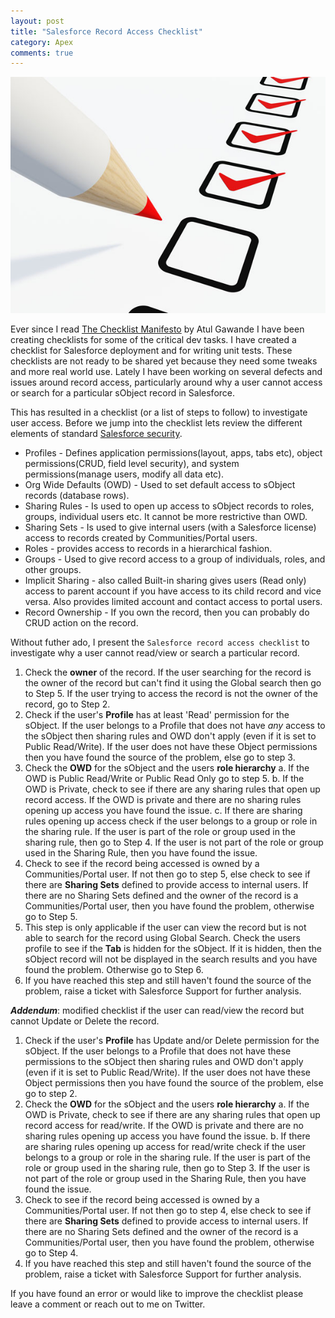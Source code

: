 ```yaml
---
layout: post
title: "Salesforce Record Access Checklist"
category: Apex
comments: true
---
```


<img src="/images/checklist.jpg" class="noclip" alt="Winter 15" />

Ever since I read [The Checklist Manifesto](http://atulgawande.com/book/the-checklist-manifesto/) by Atul Gawande I have been creating checklists for some of the critical dev tasks.
I have created a checklist for Salesforce deployment and for writing unit tests. These checklists are not ready to be shared yet because
they need some tweaks and more real world use. Lately I have been working on several defects and issues around record access, particularly around
why a user cannot access or search for a particular sObject record in Salesforce.

This has resulted in a checklist (or a list of steps to follow) to investigate user access. 
Before we jump into the checklist lets review the different elements of standard [Salesforce security](https://developer.salesforce.com/page/An_Overview_of_Force.com_Security).

* Profiles - Defines application permissions(layout, apps, tabs etc), object permissions(CRUD, field level security), and system permissions(manage users, modify all data etc).
* Org Wide Defaults (OWD) - Used to set default access to sObject records (database rows).
* Sharing Rules - Is used to open up access to sObject records to roles, groups, individual users etc. It cannot be more restrictive than OWD.
* Sharing Sets - Is used to give internal users (with a Salesforce license) access to records created by Communities/Portal users.
* Roles - provides access to records in a hierarchical fashion.
* Groups - Used to give record access to a group of individuals, roles, and other groups.
* Implicit Sharing - also called Built-in sharing gives users (Read only) access to parent account if you have access to its child record and vice versa. Also provides limited account and contact access to portal users.
* Record Ownership - If you own the record, then you can probably do CRUD action on the record.

Without futher ado, I present the `Salesforce record access checklist` to investigate why a user cannot read/view or search a particular record.

1. Check the **owner** of the record. If the user searching for the record is the owner of the record but can't find it using the Global search then 
go to Step 5. If the user trying to access the record is not the owner of the record, go to Step 2.
2. Check if the user's **Profile** has at least 'Read' permission for the sObject. If the user belongs to a Profile that does not have _any_ access
to the sObject then sharing rules and OWD don't apply (even if it is set to Public Read/Write). If the user does not have these Object permissions then you have found the source of the problem, else go to step 3.
3. Check the **OWD** for the sObject and the users **role hierarchy**
   a. If the OWD is Public Read/Write or Public Read Only go to step 5.
   b. If the OWD is Private, check to see if there are any sharing rules that open up record access. If the OWD is private and there are no sharing
  rules opening up access you have found the issue. 
   c. If there are sharing rules opening up access check if the user belongs to a group or role in the sharing rule. If the user is part of the role or group used in the sharing rule, 
   then go to Step 4. If the user is not part of the role or group used in the Sharing Rule, then you have found the issue.  
4. Check to see if the record being accessed is owned by a Communities/Portal user. If not then go to step 5, else check to see if there are **Sharing
Sets** defined to provide access to internal users. If there are no Sharing Sets defined and the owner of the record is a Communities/Portal user, then you have found the problem, otherwise go to Step 5.
5. This step is only applicable if the user can view the record but is not able to search for the record using Global Search. Check the users 
profile to see if the **Tab** is hidden for the sObject. If it is hidden, then the sObject record will not be displayed in the search results and you have
found the problem. Otherwise go to Step 6.
6. If you have reached this step and still haven't found the source of the problem, raise a ticket with Salesforce Support for further analysis.

**_Addendum_**: modified checklist if the user can read/view the record but cannot Update or Delete the record.

1. Check if the user's **Profile** has Update and/or Delete permission for the sObject. If the user belongs to a Profile that does not have these permissions 
to the sObject then sharing rules and OWD don't apply (even if it is set to Public Read/Write). If the user does not have these Object permissions then you have found the source of the problem, else go to step 2.
2. Check the **OWD** for the sObject and the users **role hierarchy**
   a. If the OWD is Private, check to see if there are any sharing rules that open up record access for read/write. If the OWD is private and there are no sharing
  rules opening up access you have found the issue. 
   b. If there are sharing rules opening up access for read/write check if the user belongs to a group or role in the sharing rule. If the user is part of the role or group used in the sharing rule, 
   then go to Step 3. If the user is not part of the role or group used in the Sharing Rule, then you have found the issue.  
3. Check to see if the record being accessed is owned by a Communities/Portal user. If not then go to step 4, else check to see if there are **Sharing
Sets** defined to provide access to internal users. If there are no Sharing Sets defined and the owner of the record is a Communities/Portal user, then you have found the problem, otherwise go to Step 4.
4. If you have reached this step and still haven't found the source of the problem, raise a ticket with Salesforce Support for further analysis.

If you have found an error or would like to improve the checklist please leave a comment or reach out to me on Twitter.

